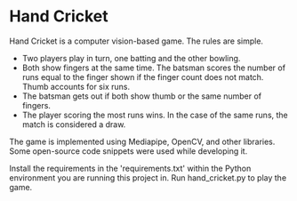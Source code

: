 # Hand Cricket
Hand Cricket is a computer vision-based game. The rules are simple. 
- Two players play in turn, one batting and the other bowling.
- Both show fingers at the same time. The batsman scores the number of runs equal to the finger shown if the finger count does not match. Thumb accounts for six runs.
- The batsman gets out if both show thumb or the same number of fingers.
- The player scoring the most runs wins. In the case of the same runs, the match is considered a draw.

The game is implemented using Mediapipe, OpenCV, and other libraries. Some open-source code snippets were used while developing it.

Install the requirements in the 'requirements.txt' within the Python environment you are running this project in.
Run hand_cricket.py to play the game.

